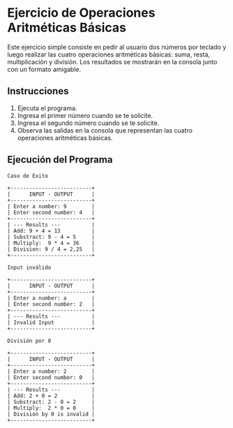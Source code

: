 # Ejercicio de Operaciones Aritméticas Básicas

Este ejercicio simple consiste en pedir al usuario dos números por teclado y luego realizar las cuatro operaciones aritméticas básicas: suma, resta, multiplicación y división. Los resultados se mostrarán en la consola junto con un formato amigable.

## Instrucciones

1. Ejecuta el programa.
2. Ingresa el primer número cuando se te solicite.
3. Ingresa el segundo número cuando se te solicite.
4. Observa las salidas en la consola que representan las cuatro operaciones aritméticas básicas.

## Ejecución del Programa
```
Caso de Exito

+--------------------------+
|      INPUT - OUTPUT      |
+--------------------------+
| Enter a number: 9        |
| Enter second number: 4   |
+--------------------------+
| --- Results ---          |
| Add: 9 + 4 = 13          |
| Substract: 9 - 4 = 5     |
| Multiply:  9 * 4 = 36    |
| Division: 9 / 4 = 2,25   |
+--------------------------+

Input inválido

+--------------------------+
|      INPUT - OUTPUT      |
+--------------------------+
| Enter a number: a        |
| Enter second number: 2   |
+--------------------------+
| --- Results ---          |
| Invalid Input            |
+--------------------------+

División por 0

+--------------------------+
|      INPUT - OUTPUT      |
+--------------------------+
| Enter a number: 2        |
| Enter second number: 0   |
+--------------------------+
| --- Results ---          |
| Add: 2 + 0 = 2           |
| Substract: 2 - 0 = 2     |
| Multiply:  2 * 0 = 0     |
| Division by 0 is invalid |
+--------------------------+


```



